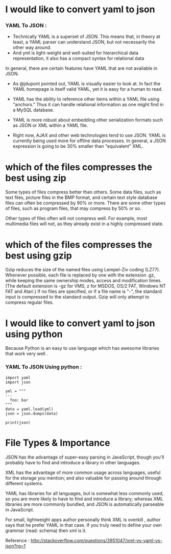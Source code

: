 # I would like to convert yaml to json 


### YAML To JSON : 


* Technically YAML is a superset of JSON. This means that, in theory at least, a YAML parser can understand JSON, but not necessarily the other way around.
* And   yml is light-weight and well-suited for hierarchical data representation, it also has a compact syntax for relational data

 In general, there are certain features have  YAML that are not available in JSON.

* As @jdupont pointed out, YAML is visually easier to look at. In fact the YAML homepage is itself valid YAML, yet it is easy for a human to read.

* YAML has the ability to reference other items within a YAML file using "anchors." Thus it can handle relational information as one might find in a MySQL database.

* YAML is more robust about embedding other serialization formats such as JSON or XML within a YAML file.                          
* Right now, AJAX and other web technologies tend to use JSON. YAML is currently being used more for offline data processes.
 In general, a JSON expression is going to be 30% smaller than "equivalent" XML. 

# which of the files compresses the best using zip 

Some types of files compress better than others. Some data files, such as text files, picture files in the BMP format, and certain text style database files can often be compressed by 90% or more. There are some other types of files, such as program files, that may compress by 50% or so.

Other types of files often will not compress well. For example, most multimedia files will not, as they already exist in a highly compressed state.


# which of the files compresses the best using gzip

Gzip reduces the size of the named files using Lempel-Ziv coding (LZ77). Whenever possible, each file is replaced by one with the extension .gz, while keeping the same ownership modes, access and modification times. (The default extension is -gz for VMS, z for MSDOS, OS/2 FAT, Windows NT FAT and Atari.) If no files are specified, or if a file name is "-", the standard input is compressed to the standard output. Gzip will only attempt to compress regular files.





# I would like to convert   yaml to json using python 


Because Python is an easy to use language which has awesome libraries that work very well . 



### YAML To JSON Using python  : 

~~~
import yaml
import json
 
yml = """
---
  foo: bar
"""
data = yaml.load(yml)
json = json.dumps(data)
 
print(json)
~~~






# File Types & Importance  

JSON has the advantage of super-easy parsing in JavaScript, though you'll probably have to find and introduce a library in other languages.

XML has the advantage of more common usage across languages, useful for the storage you mention; and also valuable for passing around through different systems.

YAML has libraries for all languages, but is somewhat less commonly used, so you are more likely to have to find and introduce a library; whereas XML libraries are more commonly bundled, and JSON is automatically parseable in JavaScript.

For small, lightweight apps author  personally think XML is overkill , author  says that he  prefer YAML in that case. If you truly need to define your own grammar (read: schema) then xml is it.

Reference : http://stackoverflow.com/questions/3951047/xml-vs-yaml-vs-json?rq=1






